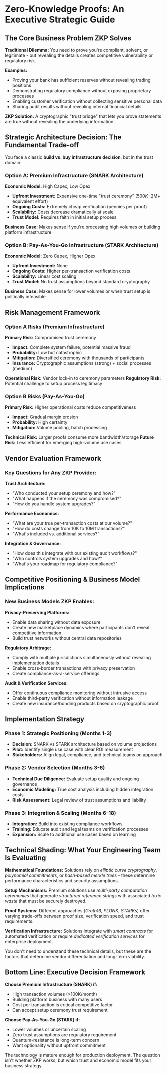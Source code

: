 # Zero-Knowledge Proofs: An Executive Strategic Guide

## The Core Business Problem ZKP Solves

**Traditional Dilemma:** You need to prove you're compliant, solvent, or legitimate - but revealing the details creates competitive vulnerability or regulatory risk.

**Examples:**
- Proving your bank has sufficient reserves without revealing trading positions
- Demonstrating regulatory compliance without exposing proprietary processes  
- Enabling customer verification without collecting sensitive personal data
- Sharing audit results without revealing internal financial details

**ZKP Solution:** A cryptographic "trust bridge" that lets you prove statements are true without revealing the underlying information.

## Strategic Architecture Decision: The Fundamental Trade-off

You face a classic **build vs. buy infrastructure decision**, but in the trust domain:

### Option A: Premium Infrastructure (SNARK Architecture)
**Economic Model:** High Capex, Low Opex
- **Upfront Investment:** Expensive one-time "trust ceremony" ($500K-$2M+ equivalent effort)
- **Ongoing Costs:** Extremely cheap verification (pennies per proof)
- **Scalability:** Costs decrease dramatically at scale
- **Trust Model:** Requires faith in initial setup process

**Business Case:** Makes sense if you're processing high volumes or building platform infrastructure

### Option B: Pay-As-You-Go Infrastructure (STARK Architecture)  
**Economic Model:** Zero Capex, Higher Opex
- **Upfront Investment:** None
- **Ongoing Costs:** Higher per-transaction verification costs
- **Scalability:** Linear cost scaling
- **Trust Model:** No trust assumptions beyond standard cryptography

**Business Case:** Makes sense for lower volumes or when trust setup is politically infeasible

## Risk Management Framework

### Option A Risks (Premium Infrastructure)
**Primary Risk:** Compromised trust ceremony
- **Impact:** Complete system failure, potential massive fraud
- **Probability:** Low but catastrophic
- **Mitigation:** Diversified ceremony with thousands of participants
- **Insurance:** Cryptographic assumptions (strong) + social processes (medium)

**Operational Risk:** Vendor lock-in to ceremony parameters
**Regulatory Risk:** Potential challenge to setup process legitimacy

### Option B Risks (Pay-As-You-Go)
**Primary Risk:** Higher operational costs reduce competitiveness
- **Impact:** Gradual margin erosion
- **Probability:** High certainty
- **Mitigation:** Volume pooling, batch processing

**Technical Risk:** Larger proofs consume more bandwidth/storage
**Future Risk:** Less efficient for emerging high-volume use cases

## Vendor Evaluation Framework

### Key Questions for Any ZKP Provider:

**Trust Architecture:**
- "Who conducted your setup ceremony and how?"
- "What happens if the ceremony was compromised?"
- "How do you handle system upgrades?"

**Performance Economics:**
- "What are your true per-transaction costs at our volume?"
- "How do costs change from 10K to 10M transactions?"
- "What's included vs. additional services?"

**Integration & Governance:**
- "How does this integrate with our existing audit workflows?"
- "Who controls system upgrades and how?"
- "What's your roadmap for regulatory compliance?"

## Competitive Positioning & Business Model Implications

### New Business Models ZKP Enables:

**Privacy-Preserving Platforms:**
- Enable data sharing without data exposure
- Create new marketplace dynamics where participants don't reveal competitive information
- Build trust networks without central data repositories

**Regulatory Arbitrage:**
- Comply with multiple jurisdictions simultaneously without revealing implementation details
- Enable cross-border transactions with privacy preservation
- Create compliance-as-a-service offerings

**Audit & Verification Services:**
- Offer continuous compliance monitoring without intrusive access
- Enable third-party verification without information leakage
- Create new insurance/bonding products based on cryptographic proof

## Implementation Strategy

### Phase 1: Strategic Positioning (Months 1-3)
- **Decision:** SNARK vs STARK architecture based on volume projections
- **Pilot:** Identify single use case with clear ROI measurement
- **Stakeholders:** Align legal, compliance, and technical teams on approach

### Phase 2: Vendor Selection (Months 3-6)  
- **Technical Due Diligence:** Evaluate setup quality and ongoing governance
- **Economic Modeling:** True cost analysis including hidden integration costs
- **Risk Assessment:** Legal review of trust assumptions and liability

### Phase 3: Integration & Scaling (Months 6-18)
- **Integration:** Build into existing compliance workflows
- **Training:** Educate audit and legal teams on verification processes
- **Expansion:** Scale to additional use cases based on learning

## Technical Shading: What Your Engineering Team Is Evaluating

**Mathematical Foundations:** Solutions rely on *elliptic curve cryptography*, *polynomial commitments*, or *hash-based merkle trees* - these determine performance characteristics and security assumptions.

**Setup Mechanisms:** Premium solutions use *multi-party computation ceremonies* that generate *structured reference strings* with associated *toxic waste* that must be securely destroyed.

**Proof Systems:** Different approaches (*Groth16*, *PLONK*, *STARKs*) offer varying trade-offs between proof size, verification speed, and trust requirements.

**Verification Infrastructure:** Solutions integrate with *smart contracts* for automated verification or require *dedicated verification services* for enterprise deployment.

You don't need to understand these technical details, but these are the factors that determine vendor differentiation and long-term viability.

## Bottom Line: Executive Decision Framework

**Choose Premium Infrastructure (SNARK) if:**
- High transaction volumes (>100K/month)
- Building platform business with many users
- Cost per transaction is critical competitive factor
- Can accept setup ceremony trust requirement

**Choose Pay-As-You-Go (STARK) if:**
- Lower volumes or uncertain scaling
- Zero trust assumptions are regulatory requirement  
- Quantum-resistance is long-term concern
- Want optionality without upfront commitment

The technology is mature enough for production deployment. The question isn't whether ZKP works, but which trust and economic model fits your business strategy.